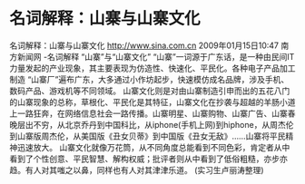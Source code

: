 # 名词解释：山寨与山寨文化

名词解释：山寨与山寨文化
http://www.sina.com.cn  2009年01月15日10:47   南方新闻网
-名词解释
“山寨”与“山寨文化”
“山寨”一词源于广东话，是一种由民间IT力量发起的产业现象，其主要表现为仿造性、快速化、平民化。各种电子产品加工制造 “山寨厂”遍布广东，大多通过小作坊起步，快速模仿成名品牌，涉及手机、数码产品、游戏机等不同领域。
山寨文化则是对由山寨制造引申而出的五花八门的山寨现象的总称，草根化、平民化是其特征，山寨文化在抄袭与超越的羊肠小道上一路狂奔，在网络信息社会一路传播。山寨明星、山寨购物、山寨广告、山寨春晚层出不穷，从北京乔丹到中国科比，从iphone(手机上网)到hiphone，从周杰伦到山寨版周杰伦，从美国版《丑女贝蒂》到中国版《丑女无敌》……山寨将平民精神迅速放大。
山寨文化就像万花筒，从不同角度总能看到不同色彩，肯定者从中看到了个性创意、平民智慧、解构权威；批评者则从中看到了低俗粗糙，亦步亦趋。有人对其嗤之以鼻，同样也有人对其津津乐道。
(实习生卢丽涛整理)

